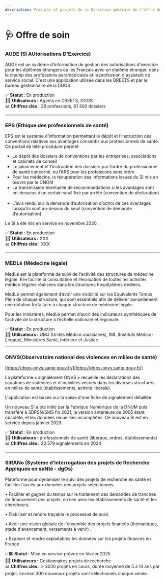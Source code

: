 ```yaml
---
description: Produits et projets de la Direction générale de l'offre de soin (DGOS).
---
```


# 🩺 Offre de soin

### AUDE​ (SI AUtorisations D’Exercice)

AUDE est un système d'information de gestion des autorisations d'exercice pour les diplômés étrangers ou les Français avec un diplôme étranger, dans le champ des professions paramédicales et la profession d'assistant de service social. C'est une application utilisée dans les DREETS et par le bureau gestionnaire de la DGOS.&#x20;

✅ **Statut** : En production\
👷‍♂️ **Utilisateurs :** Agents en DREETS, DGOS\
📊 **Chiffres clés :** 28 professions, 61 300 dossiers

***

### EPS​ (Ethique des professionnels de santé)

EPS est le système d’information permettant le dépôt et l’instruction des conventions relatives aux avantages consentis aux professionnels de santé​. Ce portail de télé-procédure permet:​

* Le dépôt des dossiers de conventions par les entreprises, associations et cabinets de conseil​
* Le jalonnement et l’instruction des dossiers par l’ordre du professionnel de santé concerné, ou l’ARS pour les professions sans ordre​
* Pour les médecins, la récupération des informations issues du SI mis en œuvre par le CNOM​
* La transmission éventuelle de recommandations si les avantages sont en-dessous d’un certain seuil fixé par arrêté (convention de déclaration) ​
* L’avis rendu sur la demande d’autorisation d’octroi de ces avantages lorsqu’ils sont au-dessus du seuil (convention de demande d’autorisation)​

Le SI a été mis en service en novembre 2020.

✅ **Statut** : En production \
👷‍♂️ **Utilisateurs :** XXX\
📊 **Chiffres clés :** XXX

***

### MEDLé​ (Médecine légale)

MedLé est la plateforme de suivi de l'activité des structures de médecine légale. ​Elle facilite la consultation et l’évaluation de toutes les activités médico-légales réalisées dans les structures hospitalières dédiées. ​

MedLé permet également d’avoir une visibilité sur les Equivalents Temps Plein de chaque structure, qui sont essentiels afin de délivrer annuellement une dotation forfaitaire à chaque structure de médecine légale.​

Pour les ministères, MedLé permet d’avoir des indicateurs synthétiques de l’activité de la structure à l’échelle nationale et régionale.

✅ **Statut** : En production\
👷‍♂️ **Utilisateurs :** UMJ (Unités Médico-Judiciaires), IML (Instituts Médico-Légaux), Ministères Santé, Intérieur et Justice.

***

### ONVS​ (Observatoire national des violences en milieu de santé)

[https://dgos-onvs.sante.gouv.fr/](https://dgos-onvs.sante.gouv.fr/)

La plateforme « signalement ONVS » recueille les déclarations des situations de violences et d’incivilités vécues dans les diverses structures en milieu de santé (établissements, activité libérale).​

L'application est basée sur la saisie d'une fiche de signalement détaillée.​

​Un nouveau SI a été initié par la Fabrique Numérique de la DNUM puis transféré à SDPSN/SMS fin 2021, la version antérieure de 2005 étant obsolète, et les données recueillies incomplètes.​ Ce nouveau SI est en service depuis janvier 2023.​

✅ **Statut** : En production\
👷‍♂️ **Utilisateurs :** professionnels de santé (libéraux, ordres, établissements)\
📊 **Chiffres clés :** 22.579 signalements en 2024&#x20;

***

### SIRANo (Système d’Interrogation des projets de Recherche Appliquée en saNté - dgOs​)

Plateforme pour dynamiser le suivi des projets de recherche en santé et faciliter l’accès aux données des projets sélectionnés.​

• Faciliter et gagner du temps sur le traitement des demandes de tranches de financement des projets, en lien avec les établissements de santé et les chercheurs.​

• Fiabiliser et rendre traçable le processus de suivi.​

• Avoir une vision globale de l'ensemble des projets financés (thématiques, stade d'avancement, versements à venir) .​

• Exposer et rendre exploitables les données sur les projets financés en France​

✅🟧 **Statut** : Mise en service prévue en février 2025\
👷‍♂️ **Utilisateurs :** Gestionnaires projets de recherche\
📊 **Chiffres clés :** > 3000 projets en cours​, durée moyenne de 5 à 10 ans par projet​. Environ 300 nouveaux projets sont sélectionnés chaque année.

